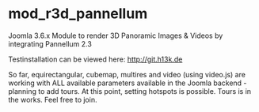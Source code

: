 # mod_r3d_pannellum
Joomla 3.6.x Module to render 3D Panoramic Images &amp; Videos by integrating Pannellum 2.3 
 
Testinstallation can be viewed here: http://git.h13k.de
 
So far, equirectangular, cubemap, multires and video (using video.js) are working with ALL available parameters available in the Joomla backend - planning to add tours. At this point, setting hotspots is possible. Tours is in the works.
Feel free to join.
